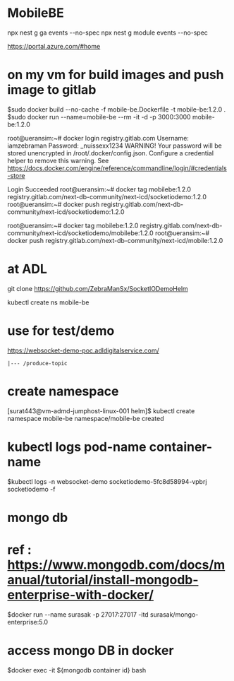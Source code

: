 # MobileBE

npx nest g ga events --no-spec 
npx nest g module events --no-spec

  
https://portal.azure.com/#home


# on my vm for build images and push image to gitlab 

$sudo docker build --no-cache -f mobile-be.Dockerfile -t mobile-be:1.2.0 .
$sudo docker run --name=mobile-be --rm -it -d -p 3000:3000 mobile-be:1.2.0

root@ueransim:~# docker login registry.gitlab.com
Username: iamzebraman
Password: _nuissexx1234
WARNING! Your password will be stored unencrypted in /root/.docker/config.json.
Configure a credential helper to remove this warning. See
https://docs.docker.com/engine/reference/commandline/login/#credentials-store

Login Succeeded
root@ueransim:~# docker tag mobilebe:1.2.0  registry.gitlab.com/next-db-community/next-icd/socketiodemo:1.2.0
root@ueransim:~# docker push registry.gitlab.com/next-db-community/next-icd/socketiodemo:1.2.0


root@ueransim:~# docker tag mobilebe:1.2.0  registry.gitlab.com/next-db-community/next-icd/socketiodemo/mobilebe:1.2.0
root@ueransim:~# docker push registry.gitlab.com/next-db-community/next-icd/mobile:1.2.0


# at ADL
git clone https://github.com/ZebraManSx/SocketIODemoHelm

kubectl create ns mobile-be

# use for test/demo
https://websocket-demo-poc.adldigitalservice.com/

    |--- /produce-topic 

# create namespace
[surat443@vm-admd-jumphost-linux-001 helm]$ kubectl create namespace mobile-be
namespace/mobile-be created

# kubectl logs pod-name container-name
$kubectl logs -n websocket-demo socketiodemo-5fc8d58994-vpbrj socketiodemo -f

# mongo db
# ref : https://www.mongodb.com/docs/manual/tutorial/install-mongodb-enterprise-with-docker/

$docker run --name surasak -p 27017:27017 -itd surasak/mongo-enterprise:5.0

# access mongo DB in docker 
$docker exec -it ${mongodb container id} bash
